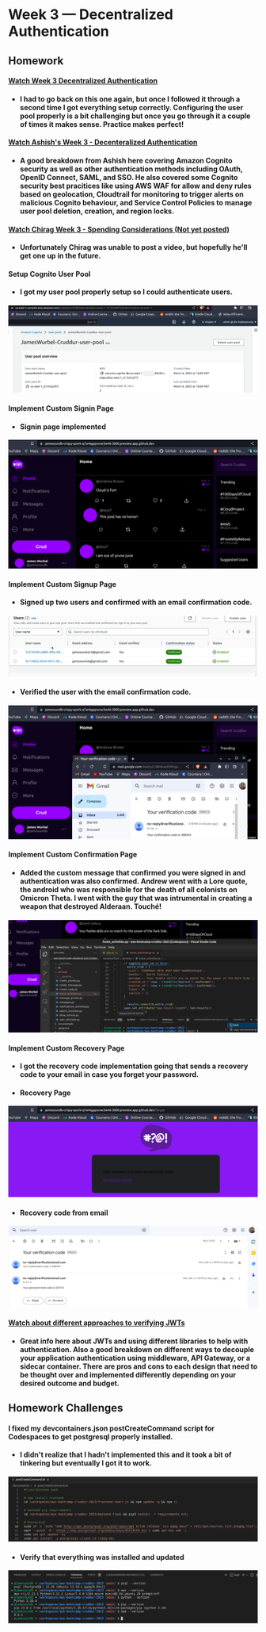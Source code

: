 # Week 3 — Decentralized Authentication

## Homework

#### [Watch Week 3 Decentralized Authentication](https://www.youtube.com/watch?v=9obl7rVgzJw)
* #### I had to go back on this one again, but once I followed it through a second time I got everything setup correctly. Configuring the user pool properly is a bit challenging but once you go through it a couple of times it makes sense. Practice makes perfect!

#### [Watch Ashish's Week 3 - Decenteralized Authentication](https://www.youtube.com/watch?v=tEJIeII66pY&list=PLBfufR7vyJJ7k25byhRXJldB5AiwgNnWv&index=39)
* #### A good breakdown from Ashish here covering Amazon Cognito security as well as other authentication methods including OAuth, OpenID Connect, SAML, and SSO. He also covered some Cognito security best pracitices like using AWS WAF for allow and deny rules based on geolocation, Cloudtrail for monitoring to trigger alerts on malicious Cognito behaviour, and Service Control Policies to manage user pool deletion, creation, and region locks.

#### [Watch Chirag Week 3 - Spending Considerations (Not yet posted)]()
* #### Unfortunately Chirag was unable to post a video, but hopefully he'll get one up in the future.

#### Setup Cognito User Pool
* #### I got my user pool properly setup so I could authenticate users.
![Cognito_user_pool](assets/week_3/Cognito_user_pool.png)

#### Implement Custom Signin Page
* #### Signin page implemented
![Implement_Signin_1](assets/week_3/Implement_Signin_1.png)

#### Implement Custom Signup Page
* #### Signed up two users and confirmed with an email confirmation code.
![assets/Two_users_in_user_pool](assets/week_3/Two_users_in_user_pool.png)
* #### Verified the user with the email confirmation code.
![Implement_Signup_and_Verification_1](assets/week_3/Implement_Signup_and_Verification_1.png)

#### Implement Custom Confirmation Page
* #### Added the custom message that confirmed you were signed in and authentication was also confirmed. Andrew went with a Lore quote, the android who was responsible for the death of all colonists on Omicron Theta. I went with the guy that was intrumental in creating a weapon that destroyed Alderaan. Touché!
![Darth_Sidious_Secret_Auth_Quote](assets/week_3/Darth_Sidious_Secret_Auth_Quote.png)

#### Implement Custom Recovery Page
* #### I got the recovery code implementation going that sends a recovery code to your email in case you forget your password.
* #### Recovery Page
![Implement_Signup_and_Recovery_1](assets/week_3/Implement_Signup_and_Recovery_1.png)
* #### Recovery code from email
![Implement_Recovery](assets/week_3/Implement_Recovery.png)

#### [Watch about different approaches to verifying JWTs](https://www.youtube.com/watch?v=nJjbI4BbasU&list=PLBfufR7vyJJ7k25byhRXJldB5AiwgNnWv&index=43)
* #### Great info here about JWTs and using different libraries to help with authentication. Also a good breakdown on different ways to decouple your application authentication using middleware, API Gateway, or a sidecar container. There are pros and cons to each design that need to be thought over and implemented differently depending on your desired outcome and budget.

## Homework Challenges

#### I fixed my devcontainers.json postCreateCommand script for Codespaces to get postgresql properly installed.
* #### I didn't realize that I hadn't implemented this and it took a bit of tinkering but eventually I got it to work.
![postCreateCommand_sh_script](assets/week_3/postCreateCommand_sh_script.png)
* #### Verify that everything was installed and updated
![All_packages_installed_in_Codespaces_1](assets/week_3/All_packages_installed_in_Codespaces_1.png)

